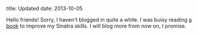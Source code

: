 title: Updated
date: 2013-10-05

Hello friends! Sorry, I haven't blogged in quite a while. I was buisy reading [a book](http://oreilly.com/catalog/0636920019664/) to improve my Sinatra skills. I will blog more from now on, I promise.
